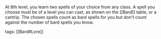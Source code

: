 At 6th level, you learn two spells of your choice from any class. A spell you choose must be of a level you can cast, as shown on the [[Bard]] table, or a cantrip. The chosen spells count as bard spells for you but don't count against the number of bard spells you know.

tags: [[Bard#Lore]]